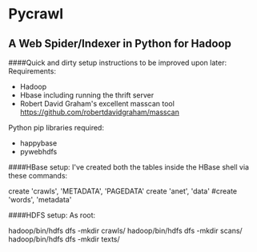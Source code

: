 Pycrawl
=======

A Web Spider/Indexer in Python for Hadoop
-----------------------------------------

####Quick and dirty setup instructions to be improved upon later: 
Requirements:
  * Hadoop
  * Hbase including running the thrift server
  * Robert David Graham's excellent masscan tool https://github.com/robertdavidgraham/masscan

Python pip libraries required:
  * happybase
  * pywebhdfs

####HBase setup:
I've created both the tables inside the HBase shell via these commands:

create 'crawls', 'METADATA', 'PAGEDATA'
create 'anet', 'data'
#create 'words', 'metadata'


####HDFS setup:
As root:

hadoop/bin/hdfs dfs -mkdir crawls/
hadoop/bin/hdfs dfs -mkdir scans/
hadoop/bin/hdfs dfs -mkdir texts/



